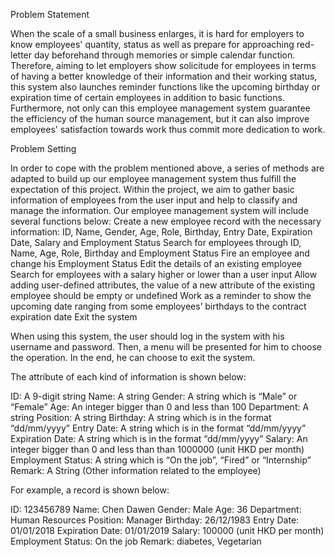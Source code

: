 

Problem Statement

When the scale of a small business enlarges, it is hard for employers to know employees' quantity, status as well as prepare for approaching red-letter day beforehand through memories or simple calendar function. Therefore, aiming to let employers show solicitude for employees in terms of having a better knowledge of their information and their working status, this system also launches reminder functions like the upcoming birthday or expiration time of certain employees in addition to basic functions. Furthermore, not only can this employee management system guarantee the efficiency of the human source management, but it can also improve employees' satisfaction towards work thus commit more dedication to work.




Problem Setting

In order to cope with the problem mentioned above, a series of methods are adapted to build up our employee management system thus fulfill the expectation of this project. Within the project, we aim to gather basic information of employees from the user input and help to classify and manage the information. Our employee management system will include several functions below:
Create a new employee record with the necessary information: ID, Name, Gender, Age, Role, Birthday, Entry Date, Expiration Date, Salary and Employment Status 
Search for employees through ID, Name, Age, Role, Birthday and Employment Status
Fire an employee and change his Employment Status
Edit the details of an existing employee
Search for employees with a salary higher or lower than a user input
Allow adding user-defined attributes, the value of a new attribute of the existing employee should be empty or undefined
Work as a reminder to show the upcoming date ranging from some employees’ birthdays to the contract expiration date
Exit the system

When using this system, the user should log in the system with his username and password. Then, a menu will be presented for him to choose the operation. In the end, he can choose to exit the system.

The attribute of each kind of information is shown below:

ID: A 9-digit string
Name: A string
Gender: A string which is “Male” or “Female”
Age: An integer bigger than 0 and less than 100
Department: A string
Position: A string
Birthday: A string which is in the format “dd/mm/yyyy”
Entry Date: A string which is in the format “dd/mm/yyyy”
Expiration Date: A string which is in the format “dd/mm/yyyy”
Salary: An integer bigger than 0 and less than than 1000000 (unit HKD per month)
Employment Status: A string which is “On the job”, “Fired” or “Internship”
Remark: A String (Other information related to the employee)

For example, a record is shown below:

ID: 123456789
Name: Chen Dawen
Gender: Male
Age: 36
Department: Human Resources 
Position: Manager
Birthday: 26/12/1983
Entry Date: 01/01/2018
Expiration Date: 01/01/2019
Salary: 100000 (unit HKD per month)
Employment Status: On the job
Remark: diabetes, Vegetarian




